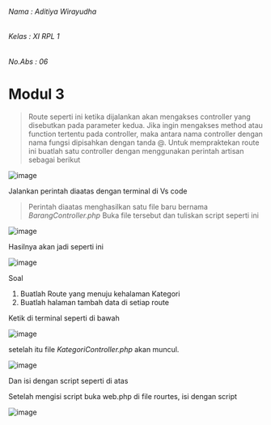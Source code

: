 ###### Nama    : Aditiya Wirayudha
###### Kelas   : XI RPL 1
###### No.Abs  : 06

# Modul 3

>Route seperti ini ketika dijalankan akan mengakses controller yang disebutkan pada 
parameter kedua. Jika ingin mengakses method atau function tertentu pada controller, maka 
antara nama controller dengan nama fungsi dipisahkan dengan tanda @. Untuk 
mempraktekan route ini buatlah satu controller dengan menggunakan perintah artisan sebagai 
berikut

![image](https://user-images.githubusercontent.com/109930265/182091152-2ab98d5f-9cda-49af-a88e-edea5d004aae.png)

Jalankan perintah diaatas dengan terminal di Vs code

>Perintah diaatas menghasilkan satu file baru bernama _BarangController.php_
Buka file tersebut dan tuliskan script seperti ini

![image](https://user-images.githubusercontent.com/109930265/182093327-56f79f1a-1ad5-4187-ace1-b15a67fa93ae.png)

Hasilnya akan jadi seperti ini

![image](https://user-images.githubusercontent.com/109930265/182094742-2a2bd462-c44d-4301-9c7f-d57709fee081.png)

Soal 
1. Buatlah Route yang menuju kehalaman Kategori
2. Buatlah halaman tambah data di setiap route



Ketik di terminal seperti di bawah

![image](https://user-images.githubusercontent.com/109930265/182097568-7752593a-d8b9-466d-babb-8efd6b68ceea.png)

setelah itu file _KategoriController.php_ akan muncul.

![image](https://user-images.githubusercontent.com/109930265/182097874-aff0c223-e10d-4e69-ac9f-4261b7c59e29.png)

Dan isi dengan script seperti di atas

Setelah mengisi script buka web.php di file rourtes, isi dengan script 

![image](https://user-images.githubusercontent.com/109930265/182104036-763dd605-16f1-4bd3-8b99-437c77b56633.png)

